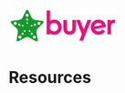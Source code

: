 ![StaroBuyer](https://github.com/starohub/starobuyer/raw/master/resources/images/starobuyer-64.png)

# Resources
